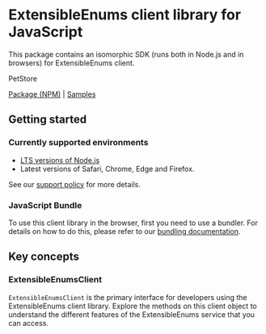 # ExtensibleEnums client library for JavaScript

This package contains an isomorphic SDK (runs both in Node.js and in browsers) for ExtensibleEnums client.

PetStore

[Package (NPM)](https://www.npmjs.com/package/@msinternal/extensible-enums) |
[Samples](https://github.com/Azure-Samples/azure-samples-js-management)

## Getting started

### Currently supported environments

- [LTS versions of Node.js](https://nodejs.org/about/releases/)
- Latest versions of Safari, Chrome, Edge and Firefox.

See our [support policy](https://github.com/Azure/azure-sdk-for-js/blob/main/SUPPORT.md) for more details.





### JavaScript Bundle
To use this client library in the browser, first you need to use a bundler. For details on how to do this, please refer to our [bundling documentation](https://aka.ms/AzureSDKBundling).

## Key concepts

### ExtensibleEnumsClient

`ExtensibleEnumsClient` is the primary interface for developers using the ExtensibleEnums client library. Explore the methods on this client object to understand the different features of the ExtensibleEnums service that you can access.

